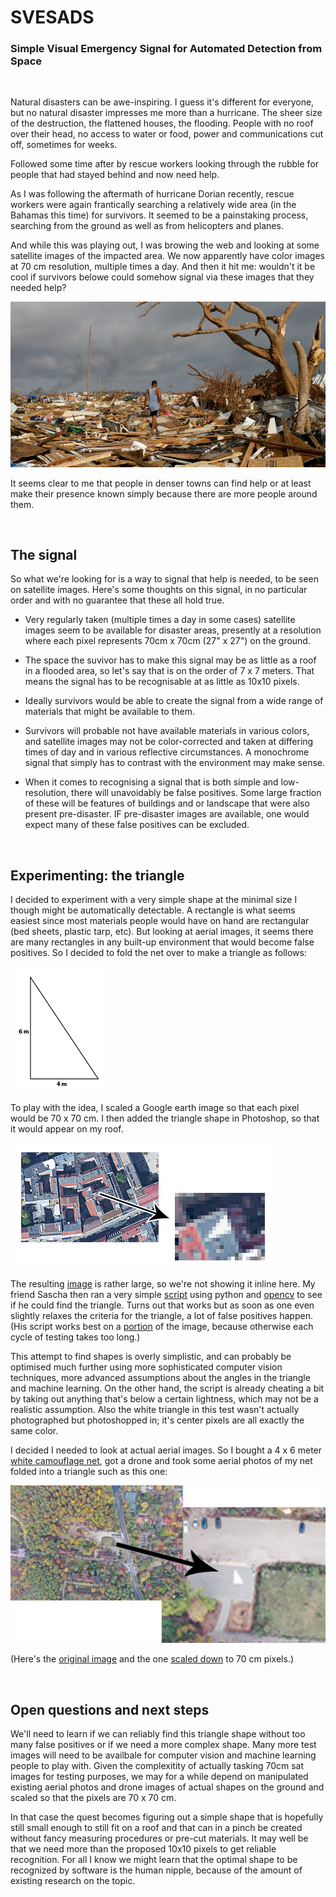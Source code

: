 # SVESADS

### Simple Visual Emergency Signal for Automated Detection from Space

&nbsp;


Natural disasters can be awe-inspiring. I guess it's different for everyone, but no natural disaster impresses me more than a hurricane. The sheer size of the destruction, the flattened houses, the flooding. People with no roof over their head, no access to water or food, power and communications cut off, sometimes for weeks. 

Followed some time after by rescue workers looking through the rubble for people that had stayed behind and now need help.

As I was following the aftermath of hurricane Dorian recently, rescue workers were again frantically searching a relatively wide area (in the Bahamas this time) for survivors. It seemed to be a painstaking process, searching from the ground as well as from helicopters and planes.

And while this was playing out, I was browing the web and looking at some satellite images of the impacted area. We now apparently have color images at 70 cm resolution, multiple times a day. And then it hit me: wouldn't it be cool if survivors belowe could somehow signal via these images that they needed help?

![](images/puinzooi.jpg)

It seems clear to me that people in denser towns can find help or at least make their presence known simply because there are more people around them. 

&nbsp;

## The signal

So what we're looking for is a way to signal that help is needed, to be seen on satellite images. Here's some thoughts on this signal, in no particular order and with no guarantee that these all hold true.

* Very regularly taken (multiple times a day in some cases) satellite images seem to be available for disaster areas, presently at a resolution where each pixel represents 70cm x 70cm (27" x 27") on the ground.

* The space the suvivor has to make this signal may be as little as a roof in a flooded area, so let's say that is on the order of 7 x 7 meters. That means the signal has to be recognisable at as little as 10x10 pixels.

* Ideally survivors would be able to create the signal from a wide range of materials that might be available to them.

* Survivors will probable not have available materials in various colors, and satellite images may not be color-corrected and taken at differing times of day and in various reflective circumstances. A monochrome signal that simply has to contrast with the environment may make sense. 

* When it comes to recognising a signal that is both simple and low-resolution, there will unavoidably be false positives. Some large fraction of these will be features of buildings and or landscape that were also present pre-disaster. IF pre-disaster images are available, one would expect many of these false positives can be excluded. 
 
&nbsp;

## Experimenting: the triangle

I decided to experiment with a very simple shape at the minimal size I though might be automatically detectable. A rectangle is what seems easiest since most materials people would have on hand are rectangular (bed sheets, plastic tarp, etc). But looking at aerial images, it seems there are many rectangles in any built-up environment that would become false positives. So I decided to fold the net over to make a triangle as follows:

![](images/triangle.png)

To play with the idea, I scaled a Google earth image so that each pixel would be 70 x 70 cm. I then added the triangle shape in Photoshop, so that it would appear on my roof.

![](images/triangle-roof-detail.png)

The resulting [image](images/whereswaldo.png) is rather large, so we're not showing it inline here. My friend Sascha then ran a very simple [script](files/whereswaldo.py) using python and [opencv](https://pypi.org/project/opencv-python/) to see if he could find the triangle. Turns out that works but as soon as one even slightly relaxes the criteria for the triangle, a lot of false positives happen. (His script works best on a [portion](images/whereswaldo_selected.png) of the image, because otherwise each cycle of testing takes too long.)

This attempt to find shapes is overly simplistic, and can probably be optimised much further using more sophisticated computer vision techniques, more advanced assumptions about the angles in the triangle and machine learning. On the other hand, the script is already cheating a bit by taking out anything that's below a certain lightness, which may not be a realistic assumption. Also the white triangle in this test wasn't actually photographed but photoshopped in; it's center pixels are all exactly the same color.

I decided I needed to look at actual aerial images. So I bought a 4 x 6 meter [white camouflage net](https://www.amazon.de/gp/product/B073H48DRR), got a drone and took some aerial photos of my net folded into a triangle such as this one:

![](images/drone-triangle-70cm-detail.png)

(Here's the [original image](images/drone-triangle-orig.jpg) and the one [scaled down](images/drone-triangle-70cm.png) to 70 cm pixels.)

&nbsp;

## Open questions and next steps

We'll need to learn if we can reliably find this triangle shape without too many false positives or if we need a more complex shape. Many more test images will need to be availbale for computer vision and machine learning people to play with. Given the complexitity of actually tasking 70cm sat images for testing purposes, we may for a while depend on manipulated existing aerial photos and drone images of actual shapes on the ground and scaled so that the pixels are 70 x 70 cm.  

In that case the quest becomes figuring out a simple shape that is hopefully still small enough to still fit on a roof and that can in a pinch be created without fancy measuring procedures or pre-cut materials. It may well be that we need more than the proposed 10x10 pixels to get reliable recognition. For all I know we might learn that the optimal shape to be recognized by software is the human nipple, because of the amount of existing research on the topic.